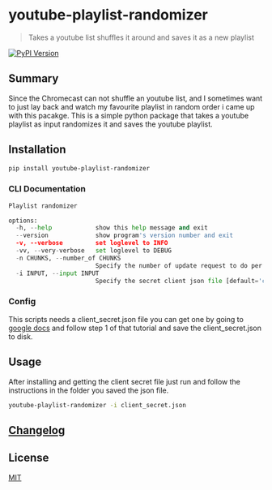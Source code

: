 # youtube-playlist-randomizer

> Takes a youtube list shuffles it around and saves it as a new playlist

[![PyPI Version][pypi-image]][pypi-url]
<!-- [![Build Status][build-image]][build-url] -->

## Summary

Since the Chromecast can not shuffle an youtube list, and I sometimes want to just lay back and watch my favourite playlist in random order i came up with this pacakge.
This is a simple python package that takes a youtube playlist as input randomizes it and saves the youtube playlist.

## Installation

```sh
pip install youtube-playlist-randomizer
```

### CLI Documentation

```python
Playlist randomizer

options:
  -h, --help            show this help message and exit
  --version             show program's version number and exit
  -v, --verbose         set loglevel to INFO
  -vv, --very-verbose   set loglevel to DEBUG
  -n CHUNKS, --number_of CHUNKS
                        Specify the number of update request to do per 24 hours [default=190]
  -i INPUT, --input INPUT
                        Specify the secret client json file [default='client_secret.json']
```

### Config

This scripts needs a client_secret.json file you can get one by going to
[google docs](https://developers.google.com/youtube/v3/quickstart/python)
and follow step 1 of that tutorial and save the client_secret.json to disk.

## Usage

After installing and getting the client secret file just run and follow the instructions in the folder you saved the json file.

```sh
youtube-playlist-randomizer -i client_secret.json
```

## [Changelog](CHANGELOG.md)

## License

[MIT](https://choosealicense.com/licenses/mit/)

<!-- Badges -->

[pypi-image]: https://img.shields.io/pypi/v/youtube-playlist-randomizer
[pypi-url]: https://pypi.org/project/youtube-playlist-randomizer